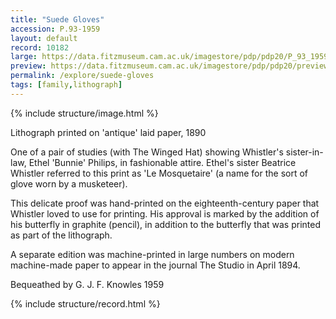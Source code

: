 ```yaml
---
title: "Suede Gloves"
accession: P.93-1959
layout: default
record: 10182
large: https://data.fitzmuseum.cam.ac.uk/imagestore/pdp/pdp20/P_93_1959.jpg
preview: https://data.fitzmuseum.cam.ac.uk/imagestore/pdp/pdp20/preview_P_93_1959.jpg
permalink: /explore/suede-gloves
tags: [family,lithograph]
---
```

{% include structure/image.html %}

Lithograph printed on 'antique' laid paper, 1890

One of a pair of studies (with The Winged Hat) showing Whistler's sister-in-law, Ethel 'Bunnie' Philips, in fashionable attire. Ethel's sister Beatrice Whistler referred to this print as 'Le Mosquetaire' (a name for the sort of glove worn by a musketeer).

This delicate proof was hand-printed on the eighteenth-century paper that Whistler loved to use for printing. His approval is marked by the addition of his butterfly in graphite (pencil), in addition to the butterfly that was printed as part of the lithograph.

A separate edition was machine-printed in large numbers on modern machine-made paper to appear in the journal The Studio in April 1894.

Bequeathed by G. J. F. Knowles 1959

{% include structure/record.html %}
